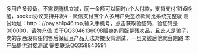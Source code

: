 多用户多设备，不需要随机立减，同一金额可以同时n个人付款，支持支付宝h5唤醒，socket协议支持并发# -
微信支付宝个人多用户免签收款阿比系统完整版
测试地址：http：//pay.sh1p46.top,输入手机号，点击获取验证码，验证码是000000，请勿充值
关于QQ3046136098贩卖的同版是残次品，且此人是骗子，卖的东西没有任何售后保证且产品无法对接没有测试，一旦交钱后他就会跑路
本产品提供对接测试
需要联系QQ358840591
